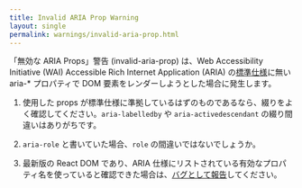 ```yaml
---
title: Invalid ARIA Prop Warning
layout: single
permalink: warnings/invalid-aria-prop.html
---
```


「無効な ARIA Props」警告 (invalid-aria-prop) は、Web Accessibility Initiative (WAI) Accessible Rich Internet Application (ARIA) の[標準仕様](https://www.w3.org/TR/wai-aria-1.1/#states_and_properties)に無い aria-* プロパティで DOM 要素をレンダーしようとした場合に発生します。

1. 使用した props が標準仕様に準拠しているはずのものであるなら、綴りをよく確認してください。`aria-labelledby` や `aria-activedescendant` の綴り間違いはありがちです。

2. `aria-role` と書いていた場合、`role` の間違いではないでしょうか。

3. 最新版の React DOM であり、ARIA 仕様にリストされている有効なプロパティ名を使っていると確認できた場合は、[バグとして報告](https://github.com/facebook/react/issues/new/choose)してください。
